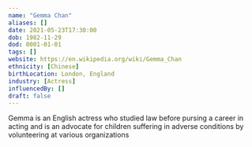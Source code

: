 ```yaml
---
name: "Gemma Chan"
aliases: []
date: 2021-05-23T17:30:00
dob: 1982-11-29
dod: 0001-01-01
tags: []
website: https://en.wikipedia.org/wiki/Gemma_Chan
ethnicity: [Chinese]
birthLocation: London, England
industry: [Actress]
influencedBy: []
draft: false
---
```


Gemma is an English actress who studied law before pursing a career in acting and is an advocate for children suffering in adverse conditions by volunteering at various organizations

